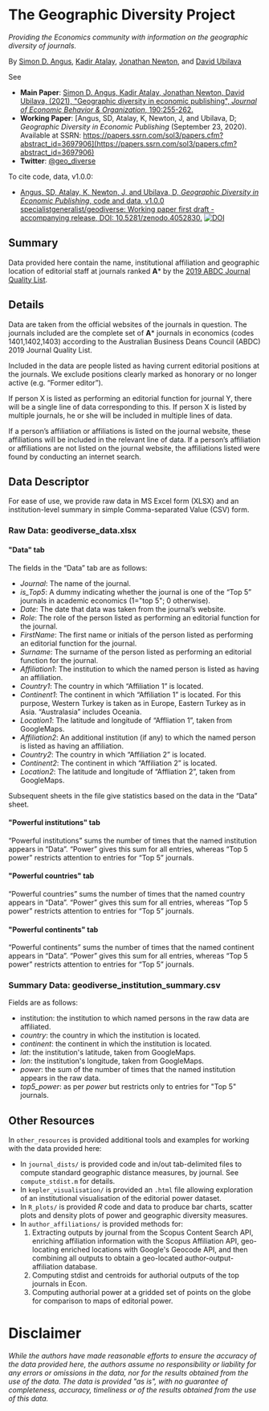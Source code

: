 # The Geographic Diversity Project
_Providing the Economics community with information on the geographic diversity of journals._



By [Simon D. Angus](http://research.monash.edu/en/persons/simon-angus), [Kadir Atalay](http://sydney.edu.au/arts/about/our-people/academic-staff/kadir-atalay.html), [Jonathan Newton](http://jonathannewton.net), and [David Ubilava](http://davidubilava.com)

See
* **Main Paper**: [Simon D. Angus, Kadir Atalay, Jonathan Newton, David Ubilava, (2021), "Geographic diversity in economic publishing", _Journal of Economic Behavior & Organization_, 190:255-262.](https://www.sciencedirect.com/science/article/pii/S016726812100336X)
* **Working Paper**:  [Angus, SD, Atalay, K, Newton, J, and Ubilava, D; _Geographic Diversity in Economic Publishing_ (September 23, 2020). Available at SSRN: https://papers.ssrn.com/sol3/papers.cfm?abstract_id=3697906](https://papers.ssrn.com/sol3/papers.cfm?abstract_id=3697906)
* **Twitter**: [@geo_diverse](https://twitter.com/geo_diverse)

To cite code, data, v1.0.0:
* [Angus, SD, Atalay, K, Newton, J, and Ubilava, D, _Geographic Diversity in Economic Publishing_, code and data, v1.0.0 specialistgeneralist/geodiverse: Working paper first draft - accompanying release, DOI: 10.5281/zenodo.4052830.](https://zenodo.org/badge/latestdoi/290628503)
[![DOI](https://zenodo.org/badge/290628503.svg)](https://zenodo.org/badge/latestdoi/290628503)


## Summary
Data provided here contain the name, institutional affiliation and geographic location of editorial staff at journals ranked **A*** by the [2019 ABDC Journal Quality List](https://abdc.edu.au/research/abdc-journal-list/).

## Details
Data are taken from the official websites of the journals in question. The journals included are the complete set of **A*** journals in economics (codes 1401,1402,1403) according to the Australian Business Deans Council (ABDC) 2019 Journal Quality List.

Included in the data are people listed as having current editorial positions at the journals. We exclude positions clearly marked as honorary or no longer active (e.g. “Former editor”).

If person X is listed as performing an editorial function for journal Y, there will be a single line of data corresponding to this. If person X is listed by multiple journals, he or she will be included in multiple lines of data.

If a person’s affiliation or affiliations is listed on the journal website, these affiliations will be included in the relevant line of data. If a person’s affiliation or affiliations are not listed on the journal website, the affiliations listed were found by conducting an internet search.

## Data Descriptor
For ease of use, we provide raw data in MS Excel form (XLSX) and an institution-level summary in simple Comma-separated Value (CSV) form.

### Raw Data: geodiverse_data.xlsx

#### "Data" tab
The fields in the “Data” tab are as follows:
* _Journal_: The name of the journal.
* _is_Top5_: A dummy indicating whether the journal is one of the “Top 5” journals in academic economics (1="top 5"; 0 otherwise).
* _Date_: The date that data was taken from the journal’s website.
* _Role_: The role of the person listed as performing an editorial function for the journal.
* _FirstName_: The first name or initials of the person listed as performing an editorial function for the journal.
* _Surname_: The surname of the person listed as performing an editorial function for the journal.
* _Affiliation1_: The institution to which the named person is listed as having an affiliation.
* _Country1_: The country in which “Affiliation 1” is located.
* _Continent1_: The continent in which “Affiliation 1” is located. For this purpose, Western Turkey is taken as in Europe, Eastern Turkey as in Asia. “Australasia” includes Oceania.
* _Location1_: The latitude and longitude of “Affliation 1”, taken from GoogleMaps.
* _Affiliation2_: An additional institution (if any) to which the named person is listed as having an affiliation.
* _Country2_: The country in which “Affiliation 2” is located.
* _Continent2_: The continent in which “Affiliation 2” is located.
* _Location2_: The latitude and longitude of “Affliation 2”, taken from GoogleMaps.

Subsequent sheets in the file give statistics based on the data in the “Data” sheet.

#### "Powerful institutions" tab
“Powerful institutions” sums the number of times that the named institution appears in “Data”. “Power” gives this sum for all entries, whereas “Top 5 power” restricts attention to entries for “Top 5” journals.

#### "Powerful countries" tab
“Powerful countries” sums the number of times that the named country appears in “Data”. “Power” gives this sum for all entries, whereas “Top 5 power” restricts attention to entries for “Top 5” journals.

#### "Powerful continents" tab
“Powerful continents” sums the number of times that the named continent appears in “Data”. “Power” gives this sum for all entries, whereas “Top 5 power” restricts attention to entries for “Top 5” journals.

### Summary Data: geodiverse_institution_summary.csv
Fields are as follows:
* institution: the institution to which named persons in the raw data are affiliated.
* _country_: the country in which the institution is located.
* _continent_: the continent in which the institution is located.
* _lat_: the institution's latitude, taken from GoogleMaps.
* _lon_: the institution's longitude, taken from GoogleMaps.
* _power_: the sum of the number of times that the named institution appears in the raw data.
* _top5_power_: as per _power_ but restricts only to entries for "Top 5" journals.

## Other Resources
In `other_resources` is provided additional tools and examples for working with the data provided here:
* In `journal_dists/` is provided code and in/out tab-delimited files to compute standard geographic distance measures, by journal. See `compute_stdist.m` for details.
* In `kepler_visualisation/` is provided an `.html` file allowing exploration of an institutional visualisation of the editorial power dataset.
* In `R_plots/` is provided *R* code and data to produce bar charts, scatter plots and density plots of power and geographic diversity measures.
* In `author_affiliations/` is provided methods for:
  1. Extracting outputs by journal from the Scopus Content Search API, enriching affiliation information with the Scopus Affiliation API, geo-locating enriched locations with Google's Geocode API, and then combining all outputs to obtain a geo-located author-output-affiliation database.
  2. Computing stdist and centroids for authorial outputs of the top journals in Econ.
  3. Computing authorial power at a gridded set of points on the globe for comparison to maps of editorial power. 

# Disclaimer
_While the authors have made reasonable efforts to ensure the accuracy of the data provided here, the authors assume no responsibility or liability for any errors or omissions in the data, nor for the results obtained from the use of the data. The data is provided "as is", with no guarantee of completeness, accuracy, timeliness or of the results obtained from the use of this data._

